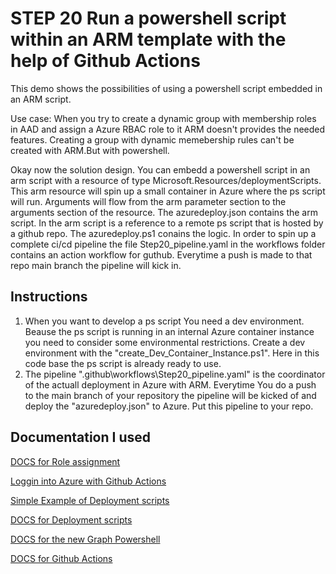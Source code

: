 # STEP 20 Run a powershell script within an ARM template with the help of Github Actions

This demo shows the possibilities of using a powershell script embedded in an ARM script.

Use case: When you try to create a dynamic group with membership roles in AAD and assign a Azure RBAC role to it ARM doesn't provides the needed features. Creating a group with dynamic memebership rules can't be created with ARM.But with powershell.

Okay now the solution design. You can embedd a powershell script in an arm script with a resource of type Microsoft.Resources/deploymentScripts. This arm resource will spin up a small container in Azure where the ps script will run. Arguments will flow from the arm parameter section to the arguments section of the resource. The azuredeploy.json contains the arm script. In the arm script is a reference to a remote ps script that is hosted by a github repo. The azuredeploy.ps1 conains the logic. In order to spin up a complete ci/cd pipeline the file Step20_pipeline.yaml in the workflows folder contains an action workflow for guthub. Everytime a push is made to that repo main branch the pipeline will kick in.

## Instructions

1. When you want to develop a ps script You need a dev environment. Beause the ps script is running in an internal Azure container instance you need to consider some environmental restrictions. Create a dev environment with the "create_Dev_Container_Instance.ps1". Here in this code base the ps script is already ready to use.
1. The pipeline ".github\workflows\Step20_pipeline.yaml" is the coordinator of the actuall deployment in Azure with ARM. Everytime You do a push to the main branch of your repository the pipeline will be kicked of and deploy the "azuredeploy.json" to Azure. Put this pipeline to your repo.

## Documentation I used

[DOCS for Role assignment](https://docs.microsoft.com/en-us/azure/role-based-access-control/role-assignments-template)

[Loggin into Azure with Github Actions](https://www.techielass.com/create-azure-credentials-for-use-in-github-actions/)

[Simple Example of Deployment scripts](https://github.com/Azure/azure-docs-json-samples/blob/master/deployment-script/deploymentscript-helloworld-primaryscripturi.json)

[DOCS for Deployment scripts](https://docs.microsoft.com/en-us/azure/azure-resource-manager/templates/deployment-script-template)

[DOCS for the new Graph Powershell](https://docs.microsoft.com/en-us/powershell/microsoftgraph/get-started?view=graph-powershell-1.0)

[DOCS for Github Actions](https://docs.microsoft.com/en-us/azure/azure-resource-manager/templates/deploy-github-actions?tabs=userlevel)
